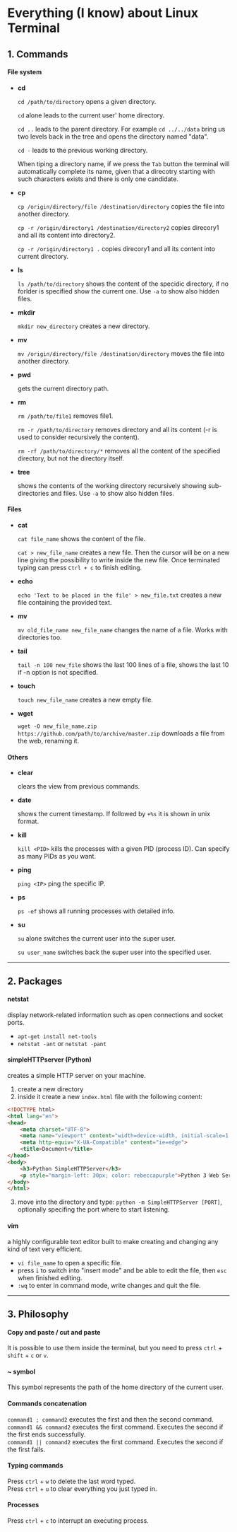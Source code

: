 # Everything (I know) about Linux Terminal

## 1. Commands

#### File system

- **cd**

    `cd /path/to/directory` opens a given directory. 

    `cd` alone leads to the current user' home directory.

    `cd ..` leads to the parent directory. For example `cd ../../data` bring us two levels back in the tree and opens the directory named "data".

    `cd -` leads to the previous working directory.

    When tiping a directory name, if we press the `Tab` button the terminal will automatically complete its name, given that a direcotry starting with such characters exists and there is only one candidate.

- **cp**

    `cp /origin/directory/file /destination/directory` copies the file into another directory.

    `cp -r /origin/directory1 /destination/directory2` copies direcory1 and all its content into directory2.

    `cp -r /origin/directory1 .` copies direcory1 and all its content into current directory.

- **ls**

    `ls /path/to/directory` shows the content of the specidic directory, if no forlder is specified show the current one. Use `-a` to show also hidden files.

- **mkdir**

    `mkdir new_directory` creates a new directory.

- **mv**

    `mv /origin/directory/file /destination/directory` moves the file into another directory.

- **pwd**

    gets the current directory path.

- **rm**

    `rm /path/to/file1` removes file1.

    `rm -r /path/to/directory` removes directory and all its content (-r is used to consider recursively the content).
    
    `rm -rf /path/to/directory/*` removes all the content of the specified directory, but not the directory itself.

- **tree**

    shows the contents of the working directory recursively showing sub-directories and files. Use `-a` to show also hidden files.

#### Files

- **cat**

    `cat file_name` shows the content of the file.

    `cat > new_file_name` creates a new file. Then the cursor will be on a new line giving the possibility to write inside the new file. Once terminated typing can press `Ctrl + c` to finish editing.

- **echo**

    `echo 'Text to be placed in the file' > new_file.txt` creates a new file containing the provided text.

- **mv**

    `mv old_file_name new_file_name` changes the name of a file. Works with directories too.

- **tail**

    `tail -n 100 new_file` shows the last 100 lines of a file, shows the last 10 if -n option is not specified.

- **touch**

    `touch new_file_name` creates a new empty file.

- **wget**

    `wget -O new_file_name.zip https://github.com/path/to/archive/master.zip` downloads a file from the web, renaming it.

#### Others

- **clear** 

    clears the view from previous commands.

- **date**

    shows the current timestamp. If followed by `+%s` it is shown in unix format.

- **kill**

    `kill <PID>` kills the processes with a given PID (process ID). Can specify as many PIDs as you want.

- **ping**

    `ping <IP>` ping the specific IP.

- **ps**

    `ps -ef` shows all running processes with detailed info.

- **su**

    `su` alone switches the current user into the super user.
    
    `su user_name` switches back the super user into the specified user.

-------------

## 2. Packages

#### netstat
display network-related information such as open connections and socket ports. 
* `apt-get install net-tools`
* `netstat -ant` or `netstat -pant`

#### simpleHTTPserver (Python)
creates a simple HTTP server on your machine.

1. create a new directory
2. inside it create a new `index.html` file with the following content:

```html
<!DOCTYPE html>
<html lang="en">
<head>
    <meta charset="UTF-8">
    <meta name="viewport" content="width=device-width, initial-scale=1.0">
    <meta http-equiv="X-UA-Compatible" content="ie=edge">
    <title>Document</title>
</head>
<body>
    <h3>Python SimpleHTTPServer</h3>
    <p style="margin-left: 30px; color: rebeccapurple">Python 3 Web Server</p> 
</body>
</html>
```

3. move into the directory and type: `python -m SimpleHTTPServer [PORT]`, optionally specifing the port where to start listening.

#### vim
a highly configurable text editor built to make creating and changing any kind of text very efficient.
* `vi file_name` to open a specific file.
* press `i` to switch into "insert mode" and be able to edit the file, then `esc` when finished editing.
* `:wq` to enter in command mode, write changes and quit the file.

-------------

## 3. Philosophy

#### Copy and paste / cut and paste
It is possible to use them inside the terminal, but you need to press `ctrl` + `shift` + `c` or `v`.

#### ~ symbol
This symbol represents the path of the home directory of the current user.

#### Commands concatenation
`command1 ; command2` executes the first and then the second command. \
`command1 && command2` executes the first command. Executes the second if the first ends successfully. \
`command1 || command2` executes the first command. Executes the second if the first fails.

#### Typing commands
Press `ctrl` + `w` to delete the last word typed. \
Press `ctrl` + `u` to clear everything you just typed in.

#### Processes
Press `ctrl` + `c` to interrupt an executing process. 
